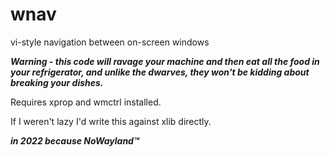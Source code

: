 # wnav
vi-style navigation between on-screen windows

***Warning - this code will ravage your machine and then eat all the food in your refrigerator, and unlike the dwarves, they won't be kidding about breaking your dishes.***

Requires xprop and wmctrl installed.

If I weren't lazy I'd write this against xlib directly.

***in 2022 because NoWayland™***
